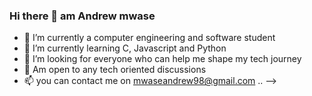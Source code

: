 ### Hi there 👋 am Andrew mwase

- 🔭 I’m currently a computer engineering and software student 
- 🌱 I’m currently learning C, Javascript and Python 
- 🤔 I’m looking for everyone who can help me shape my tech journey 
- 💬 Am open to any tech oriented discussions 
- 📫 you can contact me on mwaseandrew98@gmail.com ..
-->
